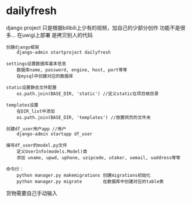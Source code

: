 # dailyfresh
django project
只是根据bilibili上少有的视频，加自己的少部分创作
功能不是很多...
在uwigi上部署 是拷贝别人的代码

	创建django框架
		django-admin startproject dailyfresh
		
	settings设置数据库基本信息
		数据库name, password, engine, host, port等等
		在mysql中创建对应的数据库
		
	static设置静态文件配置
		os.path.join(BASE_DIR, 'static') //定义static在项目根目录
		
	templates设置
		在DIR_list中添加 
		os.path.join(BASE_DIR, 'templates') //放置网页的文件夹
		
	创建df_user用户app //用户
		django-admin startapp df_user
		
	编写df_user的model.py文件
		定义UserInfo(models.Model)类
		添加 uname, upwd, uphone, uzipcode, utaker, uemail, uaddress等等
		
	命令行：
		python manager.py makemigrations 创建migrations初始化
		python manager.py migrate  		 在数据库中创建对应的table表
    
 货物需要自己手动输入
	 
